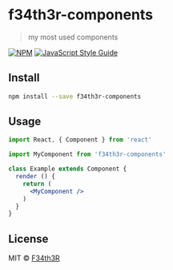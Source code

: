 # f34th3r-components

> my most used components 

[![NPM](https://img.shields.io/npm/v/f34th3r-components.svg)](https://www.npmjs.com/package/f34th3r-components) [![JavaScript Style Guide](https://img.shields.io/badge/code_style-standard-brightgreen.svg)](https://standardjs.com)

## Install

```bash
npm install --save f34th3r-components
```

## Usage

```jsx
import React, { Component } from 'react'

import MyComponent from 'f34th3r-components'

class Example extends Component {
  render () {
    return (
      <MyComponent />
    )
  }
}
```

## License

MIT © [F34th3R](https://github.com/F34th3R)
